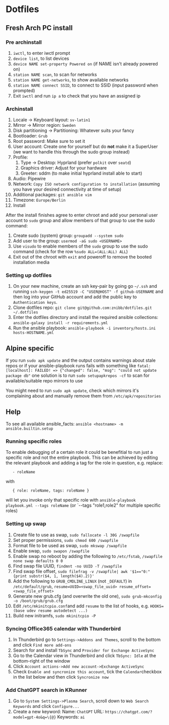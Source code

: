# Dotfiles

## Fresh Arch PC install
### Pre archinstall
1. `iwctl`, to enter iwctl prompt
1. `device list`, to list devices
1. `device NAME set-property Powered on` (if NAME isn't already powered on)
1. `station NAME scan`, to scan for networks
1. `station NAME get-networks`, to show available networks
1. `station NAME connect SSID`, to connect to SSID (input password when prompted)
1. Exit `iwctl` and run `ip a` to check that you have an assigned ip

### Archinstall
1. Locale -> Keyboard layout: `sv-latin1`
1. Mirror -> Mirror region: `Sweden`
1. Disk partitioning -> Partitioning: Whatever suits your fancy
1. Bootloader: `Grub`
1. Root password: Make sure to set it
1. User account: Create one for yourself but do **not** make it a SuperUser (we want to handle this through the sudo group instead)
1. Profile:
   1. Type -> Desktop: Hyprland (prefer `polkit` over `seatd`)
   1. Graphics driver: Adjust for your hardware
   1. Greeter: sddm (to make initial hyprland install able to start)
1. Audio: Pipewire
1. Network: `Copy ISO network configuration to installation` (assuming you have your desired connectivity at time of setup)
1. Additional packages: `git ansible vim`
1. Timezone: `Europe/Berlin`
1. Install

After the install finishes agree to enter chroot and add your personal user account to `sudo` group and allow members of that group to use the sudo command:
1. Create sudo (system) group: `groupadd --system sudo`
1. Add user to the group: `usermod -aG sudo <USERNAME>`
1. Use `visudo` to enable members of the `sudo` group to use the sudo command (check for the row `%sudo ALL=(ALL:ALL) ALL`)
1. Exit out of the chroot with `exit` and poweroff to remove the booted installation media

### Setting up dotfiles
1. On your new machine, create an ssh key-pair by going go `~/.ssh` and running `ssh-keygen -t ed25519 -C "USER@HOST" -f github-USERNAME` and then log into your GitHub account and add the public key to `Authentication keys`.
1. Clone dotfiles repo: `git clone git@github.com:znibb/dotfiles.git ~/.dotfiles`
1. Enter the dotfiles directory and install the required ansible collections: `ansible-galaxy install -r requirements.yml`
1. Run the ansible playbook: `ansible-playbook -i inventory/hosts.ini hosts-HOSTNAME.yml`

## Alpine specific
If you run `sudo apk update` and the output contains warnings about stale repos or if your ansible-playbook runs fails with something like `fatal: [localhost]: FAILED! => {"changed": false, "msg": "could not update package db"` one solution is to run `sudo setupapkrepos -cf` to scan for available/suitable repo mirrors to use

You might need to run `sudo apk update`, check which mirrors it's complaining about and manually remove them from `/etc/apk/repositories`


## Help
To see all available ansible_facts: `ansible <hostname> -m ansible.builtin.setup`

### Running specific roles
To enable debugging of a certain role it could be benefitial to run just a specific role and not the entire playbook. This can be achieved by editing the relevant playbook and adding a tag for the role in question, e.g. replace:
```
   - roleName
```
with
```
   { role: roleName, tags: roleName }
```
will let you invoke only that specific role with `ansible-playbook playbook.yml --tags roleName` (or `--tags "role1,role2" for multiple specific roles)

### Setting up swap
1. Create file to use as swap, `sudo fallocate -l 30G /swapfile`
1. Set proper permissions, `sudo chmod 600 /swapfile`
1. Format file to be used as swap, `sudo mkswap /swapfile`
1. Enable swap, `sudo swapon /swapfile`
1. Enable swap no reboot by adding the following to `/etc/fstab`, `/swapfile none swap defaults 0 0`
1. Find swap file UUID, `findmnt -no UUID -T /swapfile`
1. Find swap file offset, `sudo filefrag -v /swapfile| awk '$1=="0:" {print substr($4, 1, length($4).2)}'`
1. Add the following to `GRUB_CMDLINE_LINUX` (not `_DEFAULT`) in `/etc/default/grub`, `resume=UUID=<swap_file_uuid> resume_offset=<swap_file_offset>`
1. Generate new grub.cfg (and overwrite the old one), `sudo grub-mkconfig -o /boot/grub/grub.cfg`
1. Edit `/etc/mkinitcpio.conf`and add `resume` to the list of hooks, e.g. `HOOKS=(base udev resume autodetect ...)`
1. Build new initramfs, `sudo mkinitcpio -P`

### Syncing Office365 calendar with Thunderbird
1. In Thunderbird go to `Settings->Addons and Themes`, scroll to the bottom and click `Find more add-ons`
1. Search for and install `TbSync` and `Provider for Exchange ActiveSync`
1. Go to the Calendar view in Thunderbird and click `TbSync: Idle` at the bottom-right of the window
1. Click `Account actions->Add new account->Exchange ActiveSync`
1. Check `Enable and syncronize this account`, tick the `Calendar`checkbox in the list below and then click `Syncronize now`

### Add ChatGPT search in KRunner
1. Go to `System Settings->Plasma Search`, scroll down to `Web Search Keywords` and click `Configure...`
1. Create a new keyword:
   Name: `ChatGPT`
   URL: `https://chatgpt.com/?model=gpt-4o&q=\{@}`
   Keywords: `ai`